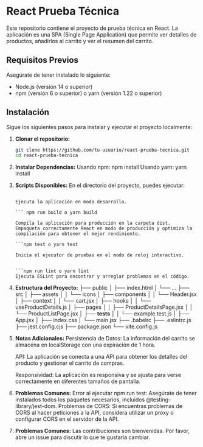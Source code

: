 # React Prueba Técnica

Este repositorio contiene el proyecto de prueba técnica en React. La aplicación es una SPA (Single Page Application) que permite ver detalles de productos, añadirlos al carrito y ver el resumen del carrito.

## Requisitos Previos

Asegúrate de tener instalado lo siguiente:

- Node.js (versión 14 o superior)
- npm (versión 6 o superior) o yarn (versión 1.22 o superior)

## Instalación

Sigue los siguientes pasos para instalar y ejecutar el proyecto localmente:

1. **Clonar el repositorio:**

   ```bash
   git clone https://github.com/tu-usuario/react-prueba-tecnica.git
   cd react-prueba-tecnica

2. **Instalar Dependencias:**
    Usando npm: npm install
    Usando yarn: yarn install

3. **Scripts Disponibles:**
    En el directorio del proyecto, puedes ejecutar:

    ``` npm start o yarn start
    
    Ejecuta la aplicación en modo desarrollo.

    ``` npm run build o yarn build
    
    Compila la aplicación para producción en la carpeta dist.
    Empaqueta correctamente React en modo de producción y optimiza la compilación para obtener el mejor rendimiento.

    ```npm test o yarn test

    Inicia el ejecutor de pruebas en el modo de reloj interactivo.


   ```npm run lint o yarn lint
    Ejecuta ESLint para encontrar y arreglar problemas en el código.

4. **Estructura del Proyecto:**
    ├── public
    │   ├── index.html
    │   └── ...
    ├── src
    │   ├── assets
    │   │   └── icons
    │   ├── components
    │   │   └── Header.jsx
    │   ├── context
    │   │   └── cart.jsx
    │   ├── hooks
    │   │   └── useProductDetails.js
    │   ├── pages
    │   │   ├── ProductDetailsPage.jsx
    │   │   └── ProductListPage.jsx
    │   ├── __tests__
    │   │   └── example.test.js
    │   ├── App.jsx
    │   ├── index.css
    │   └── main.jsx
    ├── .babelrc
    ├── .eslintrc.js
    ├── jest.config.cjs
    ├── package.json
    └── vite.config.js


5. **Notas Adicionales:**
    Persistencia de Datos: La información del carrito se almacena en localStorage con una expiración de 1 hora.
    
    API: La aplicación se conecta a una API para obtener los detalles del producto y gestionar el carrito de compras.
    
    Responsividad: La aplicación es responsiva y se ajusta para verse correctamente en diferentes tamaños de pantalla.
    
6. **Problemas Comunes:**
    Error al ejecutar npm run test: Asegúrate de tener instalados todos los paquetes necesarios, incluidos @testing-library/jest-dom.
    Problemas de CORS: Si encuentras problemas de CORS al hacer peticiones a la API, considera utilizar un proxy o configurar CORS en el servidor de la API.

7. **Problemas Comunes:**
    Las contribuciones son bienvenidas. Por favor, abre un issue para discutir lo que te gustaría cambiar.

